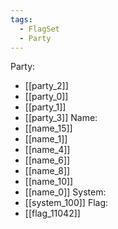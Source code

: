 ```yaml
---
tags:
  - FlagSet
  - Party
---
```

Party:
- [[party_2]]
- [[party_0]]
- [[party_1]]
- [[party_3]]
Name:
- [[name_15]]
- [[name_1]]
- [[name_4]]
- [[name_6]]
- [[name_8]]
- [[name_10]]
- [[name_0]]
System:
- [[system_100]]
Flag:
- [[flag_11042]]
